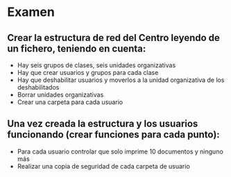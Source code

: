 # Examen

## Crear la estructura de red del Centro leyendo de un fichero, teniendo en cuenta:
- Hay seis grupos de clases, seis unidades organizativas
- Hay que crear usuarios y grupos para cada clase
- Hay que deshabilitar usuarios y moverlos a la unidad organizativa de los deshabilitados
- Borrar unidades organizativas
- Crear una carpeta para cada usuario

## Una vez creada la estructura y los usuarios funcionando (crear funciones para cada punto):
- Para cada usuario controlar que solo imprime 10 documentos y ninguno más
- Realizar una copia de seguridad de cada carpeta de usuario
